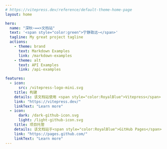 ```yaml
---
# https://vitepress.dev/reference/default-theme-home-page
layout: home

hero:
  name: "深秋~==>文档站"
  text: '<span style="color:green">宁静致远~</span>'
  tagline: My great project tagline
  actions:
    - theme: brand
      text: Markdown Examples
      link: /markdown-examples
    - theme: alt
      text: API Examples
      link: /api-examples

features:
  - icon:
      src: /vitepress-logo-mini.svg
    title: 构建
    details: 该文档站使用 <span style="color:RoyalBlue">Vitepress</span> 构建
    link: "https://vitepress.dev/"
    linkText: "Learn more"
  - icon:
      dark: /dark-github-icon.svg
      light: /light-github-icon.svg
    title: 项目托管
    details: 该文档站于<span style="color:RoyalBlue">GitHub Pages</span>部署。
    link: "https://pages.github.com/"
    linkText: "Learn more"
---
```


